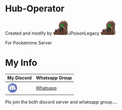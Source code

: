 # Hub-Operator

Created and modify by ![](https://github.com/JPoisonLegacy/hub-settings/blob/master/images/JPoisonLegacy.png)JPoisonLegacy                                                                                                         ![](https://raw.githubusercontent.com/JPoisonLegacy/hub-settings/master/images/JPoisonLegacy.png)

For Pocketmine Server

# My Info

My Discord|Whatsapp Group
----------|-------------
[![Discord](https://github.com/JPoisonLegacy/hub-settings/blob/master/images/discord.jpg)](https://discord.gg/ReG8Z57)|[Whatsapp](https://chat.whatsapp.com/E68oaaDgUGJ0lzy9vHE01I)

Pls join the both discord server and whatsapp group....
